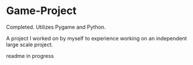 # Game-Project
Completed. Utilizes Pygame and Python.

A project I worked on by myself to experience working on an independent large scale project.

readme in progress
